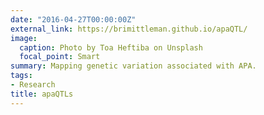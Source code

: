```yaml
---
date: "2016-04-27T00:00:00Z"
external_link: https://brimittleman.github.io/apaQTL/
image:
  caption: Photo by Toa Heftiba on Unsplash
  focal_point: Smart
summary: Mapping genetic variation associated with APA.
tags:
- Research
title: apaQTLs
---
```


